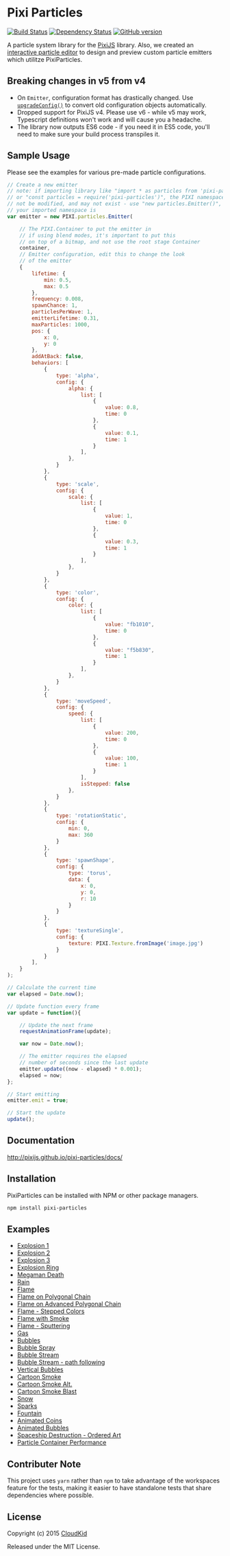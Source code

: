 # Pixi Particles

[![Build Status](https://github.com/pixijs/pixi-particles/workflows/Build/badge.svg)](https://github.com/pixijs/pixi-particles/actions?query=workflow%3A%22Build%22) [![Dependency Status](https://david-dm.org/pixijs/pixi-particles.svg?style=flat)](https://david-dm.org/pixijs/pixi-particles) [![GitHub version](https://badge.fury.io/gh/pixijs%2Fpixi-particles.svg)](https://github.com/pixijs/pixi-particles/releases/latest)

A particle system library for the [PixiJS](https://github.com/pixijs/pixi.js) library. Also, we created an [interactive particle editor](http://pixijs.github.io/pixi-particles-editor/) to design and preview custom particle emitters which utilitze PixiParticles.

## Breaking changes in v5 from v4
* On `Emitter`, configuration format has drastically changed. Use [`upgradeConfig()`](https://pixijs.github.io/pixi-particles/docs/modules.html#upgradeConfig) to convert old configuration objects automatically.
* Dropped support for PixiJS v4. Please use v6 - while v5 may work, Typescript definitions won't work and will cause you a headache.
* The library now outputs ES6 code - if you need it in ES5 code, you'll need to make sure your build process transpiles it.

## Sample Usage

Please see the examples for various pre-made particle configurations.

```js
// Create a new emitter
// note: if importing library like "import * as particles from 'pixi-particles'"
// or "const particles = require('pixi-particles')", the PIXI namespace will
// not be modified, and may not exist - use "new particles.Emitter()", or whatever
// your imported namespace is
var emitter = new PIXI.particles.Emitter(

	// The PIXI.Container to put the emitter in
	// if using blend modes, it's important to put this
	// on top of a bitmap, and not use the root stage Container
	container,
	// Emitter configuration, edit this to change the look
	// of the emitter
	{
		lifetime: {
			min: 0.5,
			max: 0.5
		},
		frequency: 0.008,
		spawnChance: 1,
		particlesPerWave: 1,
		emitterLifetime: 0.31,
		maxParticles: 1000,
		pos: {
			x: 0,
			y: 0
		},
		addAtBack: false,
		behaviors: [
			{
				type: 'alpha',
				config: {
					alpha: {
						list: [
							{
								value: 0.8,
								time: 0
							},
							{
								value: 0.1,
								time: 1
							}
						],
					},
				}
			},
			{
				type: 'scale',
				config: {
					scale: {
						list: [
							{
								value: 1,
								time: 0
							},
							{
								value: 0.3,
								time: 1
							}
						],
					},
				}
			},
			{
				type: 'color',
				config: {
					color: {
						list: [
							{
								value: "fb1010",
								time: 0
							},
							{
								value: "f5b830",
								time: 1
							}
						],
					},
				}
			},
			{
				type: 'moveSpeed',
				config: {
					speed: {
						list: [
							{
								value: 200,
								time: 0
							},
							{
								value: 100,
								time: 1
							}
						],
						isStepped: false
					},
				}
			},
			{
				type: 'rotationStatic',
				config: {
					min: 0,
					max: 360
				}
			},
			{
				type: 'spawnShape',
				config: {
					type: 'torus',
					data: {
						x: 0,
						y: 0,
						r: 10
					}
				}
			},
			{
				type: 'textureSingle',
				config: {
					texture: PIXI.Texture.fromImage('image.jpg')
				}
			}
		],
	}
);

// Calculate the current time
var elapsed = Date.now();

// Update function every frame
var update = function(){

	// Update the next frame
	requestAnimationFrame(update);

	var now = Date.now();

	// The emitter requires the elapsed
	// number of seconds since the last update
	emitter.update((now - elapsed) * 0.001);
	elapsed = now;
};

// Start emitting
emitter.emit = true;

// Start the update
update();
```

## Documentation

http://pixijs.github.io/pixi-particles/docs/

## Installation

PixiParticles can be installed with NPM or other package managers.

```bash
npm install pixi-particles
```

## Examples

* [Explosion 1](https://pixijs.github.io/pixi-particles/examples/explosion.html)
* [Explosion 2](https://pixijs.github.io/pixi-particles/examples/explosion2.html)
* [Explosion 3](https://pixijs.github.io/pixi-particles/examples/explosion3.html)
* [Explosion Ring](https://pixijs.github.io/pixi-particles/examples/explosionRing.html)
* [Megaman Death](https://pixijs.github.io/pixi-particles/examples/megamanDeath.html)
* [Rain](https://pixijs.github.io/pixi-particles/examples/rain.html)
* [Flame](https://pixijs.github.io/pixi-particles/examples/flame.html)
* [Flame on Polygonal Chain](https://pixijs.github.io/pixi-particles/examples/flamePolygonal.html)
* [Flame on Advanced Polygonal Chain](https://pixijs.github.io/pixi-particles/examples/flamePolygonalAdv.html)
* [Flame - Stepped Colors](https://pixijs.github.io/pixi-particles/examples/flameStepped.html)
* [Flame with Smoke](https://pixijs.github.io/pixi-particles/examples/flameAndSmoke.html)
* [Flame - Sputtering](https://pixijs.github.io/pixi-particles/examples/flameUneven.html)
* [Gas](https://pixijs.github.io/pixi-particles/examples/gas.html)
* [Bubbles](https://pixijs.github.io/pixi-particles/examples/bubbles.html)
* [Bubble Spray](https://pixijs.github.io/pixi-particles/examples/bubbleSpray.html)
* [Bubble Stream](https://pixijs.github.io/pixi-particles/examples/bubbleStream.html)
* [Bubble Stream - path following](https://pixijs.github.io/pixi-particles/examples/bubbleStreamPath.html)
* [Vertical Bubbles](https://pixijs.github.io/pixi-particles/examples/bubblesVertical.html)
* [Cartoon Smoke](https://pixijs.github.io/pixi-particles/examples/cartoonSmoke.html)
* [Cartoon Smoke Alt.](https://pixijs.github.io/pixi-particles/examples/cartoonSmoke2.html)
* [Cartoon Smoke Blast](https://pixijs.github.io/pixi-particles/examples/cartoonSmokeBlast.html)
* [Snow](https://pixijs.github.io/pixi-particles/examples/snow.html)
* [Sparks](https://pixijs.github.io/pixi-particles/examples/sparks.html)
* [Fountain](https://pixijs.github.io/pixi-particles/examples/fountain.html)
* [Animated Coins](https://pixijs.github.io/pixi-particles/examples/coins.html)
* [Animated Bubbles](https://pixijs.github.io/pixi-particles/examples/animatedBubbles.html)
* [Spaceship Destruction - Ordered Art](https://pixijs.github.io/pixi-particles/examples/spaceshipDestruction.html)
* [Particle Container Performance](https://pixijs.github.io/pixi-particles/examples/particleContainerPerformance.html)

## Contributer Note
This project uses `yarn` rather than `npm` to take advantage of the workspaces feature for the tests, making it easier to have standalone tests that share dependencies where possible.

## License

Copyright (c) 2015 [CloudKid](http://github.com/cloudkidstudio)

Released under the MIT License.
